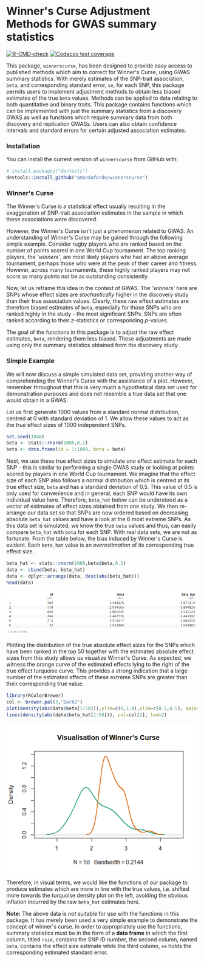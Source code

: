 # Winner's Curse Adjustment Methods for GWAS summary statistics


<!-- badges: start -->
  [![R-CMD-check](https://github.com/amandaforde/winners_curse/workflows/R-CMD-check/badge.svg)](https://github.com/amandaforde/winners_curse/actions)
  [![Codecov test coverage](https://codecov.io/gh/amandaforde/winners_curse/branch/master/graph/badge.svg)](https://codecov.io/gh/amandaforde/winners_curse)
  <!-- badges: end -->



This package, `winnerscurse`, has been designed to provide easy access to published methods which aim to correct for Winner's Curse, using GWAS summary statistics. With merely estimates of the SNP-trait association, `beta`, and corresponding standard error, `se`, for each SNP, this package permits users to implement adjustment methods to obtain less biased estimates of the true `beta` values. Methods can be applied to data relating to both quantitative and binary traits. This package contains functions which can be implemented with just the summary statistics from a discovery GWAS as well as functions which require summary data from both discovery and replication GWASs. Users can also obtain confidence intervals and standard errors for certain adjusted association estimates. 


### Installation

You can install the current version of `winnerscurse` from GitHub with:

```r
# install.packages("devtools")
devtools::install_github("amandaforde/winnerscurse")
```


### Winner's Curse 

The Winner's Curse is a statistical effect usually resulting in the exaggeration of SNP-trait association estimates in the sample in which these associations were discovered. 

However, the Winner's Curse isn't just a phenomenon related to GWAS. An understanding of Winner's Curse may be gained through the following simple example. Consider rugby players who are ranked based on the number of points scored in one World Cup tournament. The top ranking players, the *'winners'*, are most likely players who had an above average tournament, perhaps those who were at the peak of their career and fitness. However, across many tournaments, these highly ranked players may not score as many points nor be as outstanding consistently. 

Now, let us reframe this idea in the context of GWAS. The *'winners'* here are SNPs whose effect sizes are *stochastically* higher in the discovery study than their true association values. Clearly, these raw effect estimates are therefore biased estimates of `beta`, especially for those SNPs who are ranked highly in the study - the most significant SNPs. SNPs are often ranked according to their *z*-statistics or corresponding *p*-values. 

The goal of the functions in this package is to adjust the raw effect estimates, `beta`, rendering them less biased. These adjustments are made using only the summary statistics obtained from the discovery study.  



### Simple Example

We will now discuss a simple simulated data set, providing another way of comprehending the Winner's Curse with the assistance of a plot. However, remember throughout that this is very much a hypothetical data set used for demonstration purposes and does not resemble a true data set that one would obtain in a GWAS.  

Let us first generate 1000 values from a standard normal distribution, centred at 0 with standard deviation of 1. We allow these values to act as the *true* effect sizes of 1000 independent SNPs.

```r
set.seed(1948)
beta <- stats::rnorm(1000,0,1)
beta <- data.frame(id = 1:1000, beta = beta)
````

Next, we use these true effect sizes to simulate *one* effect estimate for each SNP - this is similar to performing a single GWAS study or looking at points scored by players in one World Cup tournament. We imagine that the effect size of each SNP also follows a normal distribution which is centred at its true effect size, `beta` and has a standard deviation of 0.5. This value of 0.5 is only used for convenience and in general, each SNP would have its own individual value here. Therefore, `beta_hat` below can be understood as a vector of estimates of effect sizes obtained from one study. We then re-arrange our data set so that SNPs are now ordered based on decreasing absolute `beta_hat` values and have a look at the 6 most extreme SNPs. As this data set is simulated, we know the true `beta` values and thus, can easily compare `beta_hat` with `beta` for each SNP. With real data sets, we are not as fortunate. From the table below, the bias induced by Winner's Curse is evident. Each `beta_hat` value is an *overestimation* of its corresponding true effect size.  

``` r
beta_hat <- stats::rnorm(1000,beta$beta,0.5)  
data <- cbind(beta, beta_hat)
data <- dplyr::arrange(data, desc(abs(beta_hat)))
head(data)
```


![](https://raw.githubusercontent.com/amandaforde/winnerscurse/main/winnerscurse.PNG)



Plotting the distribution of the true absolute effect sizes for the SNPs which have been ranked in the top 50 together with the estimated absolute effect sizes from this study allows us visualize Winner's Curse. As expected, we witness the orange curve of the estimated effects lying to the right of the true effect turquoise curve. This provides a strong indication that a large number of the estimated effects of these extreme SNPs are greater than their corresponding true value. 

```r
library(RColorBrewer)
col <- brewer.pal(3,"Dark2")
plot(density(abs(data$beta[1:50])),ylim=c(0,1.4),xlim=c(0.5,4.5), main="Visualisation of Winner's Curse", col=col[1], lwd=2)
lines(density(abs(data$beta_hat[1:50])), col=col[2], lwd=2)
```


![](https://raw.githubusercontent.com/amandaforde/winnerscurse/main/readme_plot.png)


Therefore, in visual terms, we would like the functions of our package to produce estimates which are more in line with the true values, i.e. shifted more towards the turquoise density plot on the left, avoiding the obvious inflation incurred by the raw `beta_hat` estimates here. 

**Note:** The above data is *not* suitable for use with the functions in this package. It has merely been used a very simple example to demonstrate the concept of winner's curse. In order to appropriately use the functions, summary statistics must be in the form of a **data frame** in which the first column, titled `rsid`, contains the SNP ID number, the second column, named `beta`, contains the effect size estimate while the third column, `se` holds the corresponding estimated standard error. 
